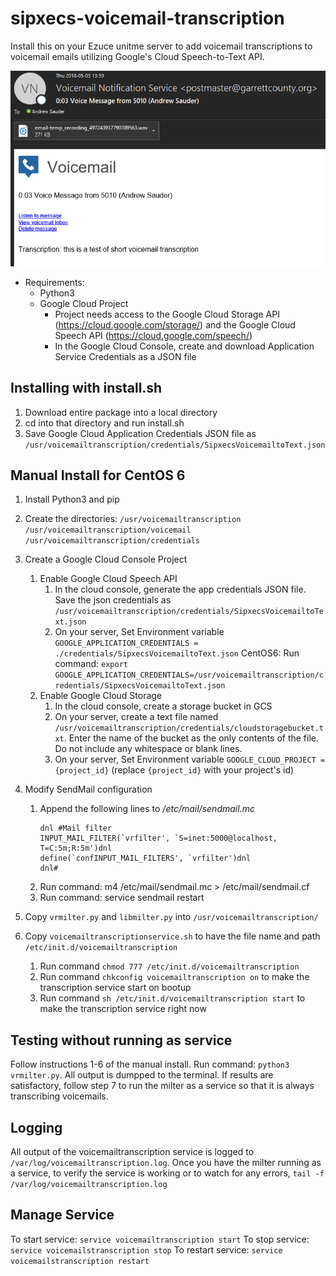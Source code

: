 # sipxecs-voicemail-transcription

Install this on your Ezuce unitme server to add voicemail transcriptions to voicemail emails utilizing Google's Cloud Speech-to-Text API.

![Alt text](screenshot/sample.PNG?raw=true "Voicemail email with transcription")

 - Requirements:
	 - Python3
	 - Google Cloud Project
	 	 - Project needs access to the Google Cloud Storage API (https://cloud.google.com/storage/) and the Google Cloud Speech API (https://cloud.google.com/speech/)
	 	 - In the Google Cloud Console, create and download Application Service Credentials as a JSON file

## Installing with install.sh
 1. Download entire package into a local directory
 2. cd into that directory and run install.sh
 3. Save Google Cloud Application Credentials JSON file as `/usr/voicemailtranscription/credentials/SipxecsVoicemailtoText.json`

## Manual Install for CentOS 6
 1. Install Python3 and pip

 2. Create the directories:
	 `/usr/voicemailtranscription`
	 `/usr/voicemailtranscription/voicemail`
	 `/usr/voicemailtranscription/credentials`

 3. Create a Google Cloud Console Project
	 1. Enable Google Cloud Speech API
	 	 1. In the cloud console, generate the app credentials JSON file. Save the json credentials as `/usr/voicemailtranscription/credentials/SipxecsVoicemailtoText.json`
	 	 2. On your server, Set Environment variable `GOOGLE_APPLICATION_CREDENTIALS = ./credentials/SipxecsVoicemailtoText.json` CentOS6: Run command: `export GOOGLE_APPLICATION_CREDENTIALS=/usr/voicemailtranscription/credentials/SipxecsVoicemailtoText.json`
	 2. Enable Google Cloud Storage
	 	 1. In the cloud console, create a storage bucket in GCS
	 	 2. On your server, create a text file named `/usr/voicemailtranscription/credentials/cloudstoragebucket.txt`. Enter the name of the bucket as the only contents of the file. Do not include any whitespace or blank lines.
	 	 3. On your server, Set Environment variable `GOOGLE_CLOUD_PROJECT = {project_id}` (replace `{project_id}` with your project's id)

 4. Modify SendMail configuration
	 1. Append the following lines to */etc/mail/sendmail.mc*
		```
		dnl #Mail filter
		INPUT_MAIL_FILTER(`vrfilter', `S=inet:5000@localhost, T=C:5m;R:5m')dnl
		define(`confINPUT_MAIL_FILTERS', `vrfilter')dnl
		dnl#
		```
	 2. Run command: m4 /etc/mail/sendmail.mc > /etc/mail/sendmail.cf
	 3. Run command: service sendmail restart

 6. Copy `vrmilter.py` and `libmilter.py` into `/usr/voicemailtranscription/`
 7. Copy `voicemailtranscriptionservice.sh` to have the file name and path `/etc/init.d/voicemailtranscription`
 	1. Run command `chmod 777 /etc/init.d/voicemailtranscription`
	2. Run command `chkconfig voicemailtranscription on` to make the transcription service start on bootup
	3. Run command `sh /etc/init.d/voicemailtranscription start` to make the transcription service right now

## Testing without running as service
Follow instructions 1-6 of the manual install. Run command: `python3 vrmilter.py`. All output is dumpped to the terminal. If results are satisfactory, follow step 7 to run the milter as a service so that it is always transcribing voicemails.

## Logging
All output of the voicemailtranscription service is logged to `/var/log/voicemailtranscription.log`. Once you have the milter running as a service, to verify the service is working or to watch for any errors, `tail -f /var/log/voicemailtranscription.log`

## Manage Service
To start service: `service voicemailtranscription start`
To stop service: `service voicemailstranscription stop`
To restart service: `service voicemailstranscription restart`
